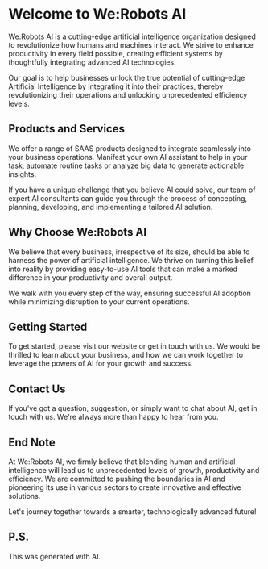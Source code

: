 # Welcome to We:Robots AI

We:Robots AI is a cutting-edge artificial intelligence organization designed to revolutionize how humans and machines interact. We strive to enhance productivity in every field possible, creating efficient systems by thoughtfully integrating advanced AI technologies.

Our goal is to help businesses unlock the true potential of cutting-edge Artificial Intelligence by integrating it into their practices, thereby revolutionizing their operations and unlocking unprecedented efficiency levels.

## Products and Services

We offer a range of SAAS products designed to integrate seamlessly into your business operations. Manifest your own AI assistant to help in your task, automate routine tasks or analyze big data to generate actionable insights.

If you have a unique challenge that you believe AI could solve, our team of expert AI consultants can guide you through the process of concepting, planning, developing, and implementing a tailored AI solution.

## Why Choose We:Robots AI

We believe that every business, irrespective of its size, should be able to harness the power of artificial intelligence. We thrive on turning this belief into reality by providing easy-to-use AI tools that can make a marked difference in your productivity and overall output.

We walk with you every step of the way, ensuring successful AI adoption while minimizing disruption to your current operations.

## Getting Started

To get started, please visit our website or get in touch with us. We would be thrilled to learn about your business, and how we can work together to leverage the powers of AI for your growth and success.

## Contact Us

If you've got a question, suggestion, or simply want to chat about AI, get in touch with us. We're always more than happy to hear from you.

## End Note

At We:Robots AI, we firmly believe that blending human and artificial intelligence will lead us to unprecedented levels of growth, productivity and efficiency. We are committed to pushing the boundaries in AI and pioneering its use in various sectors to create innovative and effective solutions.

Let's journey together towards a smarter, technologically advanced future!

## P.S.

This was generated with AI.
